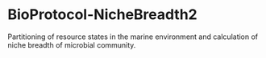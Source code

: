 # BioProtocol-NicheBreadth2
Partitioning of resource states in the marine environment and calculation of niche breadth of microbial community.
